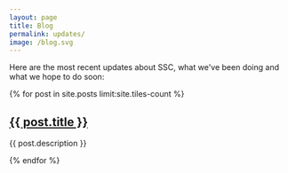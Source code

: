 ```yaml
---
layout: page
title: Blog
permalink: updates/
image: /blog.svg
---
```


Here are the most recent updates about SSC, what we've been doing and what we hope to do soon:

<!-- Inject posts from _post here using for loop in ruby. -->
{% for post in site.posts limit:site.tiles-count %}



<section>
	<div class="content">
		<h2><a href="{{ post.url | relative_url }}" class="link">{{ post.title }}</a></h2>
		<p>{{ post.description }}</p>
	</div>
</section>

{% endfor %}
